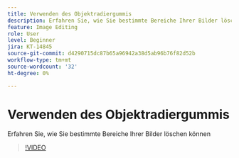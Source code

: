 ```yaml
---
title: Verwenden des Objektradiergummis
description: Erfahren Sie, wie Sie bestimmte Bereiche Ihrer Bilder löschen können
feature: Image Editing
role: User
level: Beginner
jira: KT-14845
source-git-commit: d4290715dc87b65a96942a38d5ab96b76f82d52b
workflow-type: tm+mt
source-wordcount: '32'
ht-degree: 0%

---
```


# Verwenden des Objektradiergummis

Erfahren Sie, wie Sie bestimmte Bereiche Ihrer Bilder löschen können

>[!VIDEO](https://video.tv.adobe.com/v/3427019?quality=12&learn=on&hidetitle=true)
